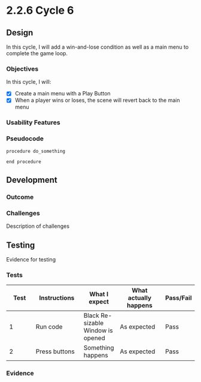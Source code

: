# 2.2.6 Cycle 6

## Design

In this cycle, I will add a win-and-lose condition as well as a main menu to complete the game loop.

### Objectives

In this cycle, I will:

* [x] Create a main menu with a Play Button
* [x] When a player wins or loses, the scene will revert back to the main menu

### Usability Features

### Pseudocode

```
procedure do_something
    
end procedure
```

## Development

### Outcome

### Challenges

Description of challenges

## Testing

Evidence for testing

### Tests

<table><thead><tr><th width="90">Test</th><th width="141">Instructions</th><th>What I expect</th><th width="163">What actually happens</th><th>Pass/Fail</th></tr></thead><tbody><tr><td>1</td><td>Run code</td><td>Black Re-sizable Window is opened</td><td>As expected</td><td>Pass</td></tr><tr><td>2</td><td>Press buttons</td><td>Something happens</td><td>As expected</td><td>Pass</td></tr></tbody></table>

### Evidence

